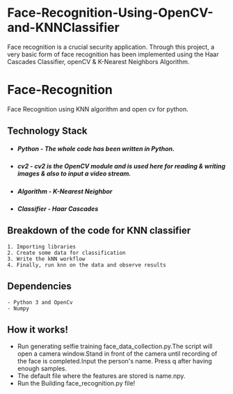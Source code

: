 # Face-Recognition-Using-OpenCV-and-KNNClassifier

Face recognition is a crucial security application. Through this project,  a very basic form of face recognition has been implemented using the Haar Cascades Classifier, openCV & K-Nearest Neighbors Algorithm.


# Face-Recognition 
Face Recognition using KNN algorithm and open cv for python.

## Technology Stack
- ##### Python - The whole code has been written in Python.
- ##### cv2 -  cv2 is the OpenCV module and is used here for reading & writing images & also to input a video stream.
- ##### Algorithm - K-Nearest Neighbor
- ##### Classifier - Haar Cascades


## Breakdown of the code for KNN classifier
    1. Importing libraries
    2. Create some data for classification
    3. Write the kNN workflow
    4. Finally, run knn on the data and observe results
## Dependencies
    - Python 3 and OpenCv
    - Numpy
## How it works!
* Run generating selfie training face_data_collection.py.The script will open a camera window.Stand in front of the camera until recording of the face is completed.Input the person's name. Press q after having enough samples.
* The default file where the features are stored is name.npy.
* Run the Building face_recognition.py file!
